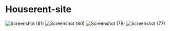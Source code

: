 # Houserent-site
![Screenshot (81)](https://github.com/user-attachments/assets/47dc0539-5c8a-4fef-8526-659150aca326)
![Screenshot (80)](https://github.com/user-attachments/assets/2ce294a4-7325-4797-a5ff-714fb5cc48cf)
![Screenshot (79)](https://github.com/user-attachments/assets/c53bc2b6-3245-4df4-8bd6-582f7adc2232)
![Screenshot (77)](https://github.com/user-attachments/assets/ecf80605-785f-4f83-9ffb-5515d8827cb4)
